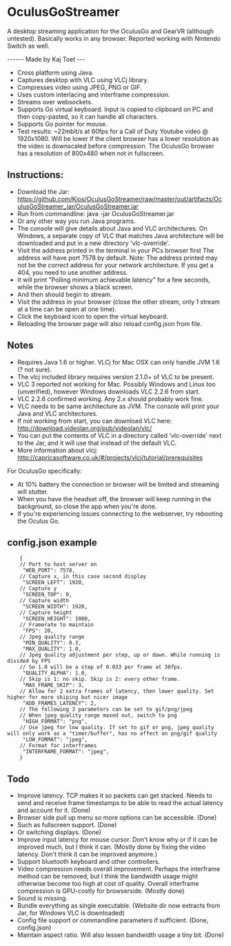 # OculusGoStreamer
A desktop streaming application for the OculusGo and GearVR (although untested).
Basically works in any browser. Reported working with Nintendo Switch as well.

------ Made by Kaj Toet --- 

- Cross platform using Java.
- Captures desktop with VLC using VLCj library.
- Compresses video using JPEG, PNG or GIF. 
- Uses custom interlacing and interframe compression.
- Streams over websockets.
- Supports Go virtual keyboard. Input is copied to clipboard on PC and then copy-pasted, so it can handle all characters.
- Supports Go pointer for mouse.
- Test results: ~22mbit/s at 60fps for a Call of Duty Youtube video @ 1920x1080.
 Will be lower if the client browser has a lower resolution as the video is downscaled before compression.
 The OculusGo browser has a resolution of 800x480 when not in fullscreen.

## Instructions:
- Download the Jar: https://github.com/Kjos/OculusGoStreamer/raw/master/out/artifacts/OculusGoStreamer_jar/OculusGoStreamer.jar
- Run from commandline: java -jar OculusGoStreamer.jar
- Or any other way you run Java programs.
- The console will give details about Java and VLC architectures. On Windows, a separate copy of
 VLC that matches Java architecture will be downloaded and put in a new directory 'vlc-override'.
- Visit the address printed in the terminal in your PCs browser first
 The address will have port 7578 by default.
 Note: The address printed may not be the correct address for your network architecture. If you get
 a 404, you need to use another address.
- It will print "Polling minimum achievable latency" for a few seconds, while the browser shows
 a black screen.
- And then should begin to stream.
- Visit the address in your browser (close the other stream, only 1 stream at a time can be open
 at one time).
- Click the keyboard icon to open the virtual keyboard.
- Reloading the browser page will also reload config.json from file.

## Notes
- Requires Java 1.6 or higher. VLCj for Mac OSX can only handle JVM 1.6 (? not sure).
- The vlcj included library requires version 2.1.0+ of VLC to be present.
- VLC 3 reported not working for Mac. Possibly Windows and Linux too (unverified), 
however Windows downloads VLC 2.2.6 from start.
- VLC 2.2.6 confirmed working. Any 2.x should probably work fine.
- VLC needs to be same architecture as JVM. The console will print your Java and VLC architectures.
- If not working from start, you can download VLC here: http://download.videolan.org/pub/videolan/vlc/
- You can put the contents of VLC in a directory called 'vlc-override' next to the Jar,
and it will use that instead of the default VLC.
- More information about vlcj: http://capricasoftware.co.uk/#/projects/vlcj/tutorial/prerequisites

For OculusGo specifically:
- At 10% battery the connection or browser will be limited and streaming will stutter.
- When you have the headset off, the browser will keep running in the background, so close the app when you're done.
- If you're experiencing issues connecting to the webserver, try rebooting the Oculus Go.

## config.json example
```
    {
    // Port to host server on
     "WEB_PORT": 7578,
    // Capture x, in this case second display
     "SCREEN_LEFT": 1920,
    // Capture y
     "SCREEN_TOP": 0,
    // Capture width
     "SCREEN_WIDTH": 1920,
    // Capture height
     "SCREEN_HEIGHT": 1080,
    // Framerate to maintain
     "FPS": 20,
    // Jpeg quality range
     "MIN_QUALITY": 0.3,
     "MAX_QUALITY": 1.0,
    // Jpeg quality adjustment per step, up or down. While running is divided by FPS
    // So 1.0 will be a step of 0.033 per frame at 30fps.
     "QUALITY_ALPHA": 1.0,
    // Skip is 1: no skip. Skip is 2: every other frame.
     "MAX_FRAME_SKIP": 3,
    // Allow for 2 extra frames of latency, then lower quality. Set higher for more skiping but nicer image
     "ADD_FRAMES_LATENCY": 2,
    // The following 3 parameters can be set to gif/png/jpeg
    // When jpeg quality range maxed out, switch to png
     "HIGH_FORMAT": "png",
    // Use jpeg for low quality. If set to gif or png, jpeg quality will only work as a "timer/buffer", has no affect on png/gif quality
     "LOW_FORMAT": "jpeg",
    // Format for interframes
     "INTERFRAME_FORMAT": "jpeg",
    }
```

## Todo
- Improve latency. TCP makes it so packets can get stacked. Needs to send and receive frame timestamps to be able to read the actual latency and account for it. (Done)
- Browser side pull up menu so more options can be accessible. (Done)
- Such as fullscreen support. (Done)
- Or switching displays. (Done)
- Improve input latency for mouse cursor. Don't know why or if it can be improved much, but I think it can. (Mostly done by fixing the video latency. Don't think it can be improved anymore.)
- Support bluetooth keyboard and other controllers.
- Video compression needs overall improvement. Perhaps the interframe method can be removed, but I think the bandwidth usage might otherwise become too high at cost of quality. Overall interframe compression is GPU-costly for browserside. (Mostly done)
- Sound is missing.
- Bundle everything as single executable. (Website dir now extracts from Jar, for Windows VLC is downloaded)
- Config file support or commandline parameters if sufficient. (Done, config.json)
- Maintain aspect ratio. Will also lessen bandwidth usage a tiny bit. (Done)
